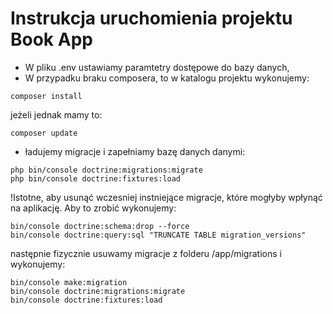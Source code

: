 # Instrukcja uruchomienia projektu Book App
- W pliku .env ustawiamy paramtetry dostępowe do bazy danych,
- W przypadku braku composera, to w katalogu projektu wykonujemy:
```text
composer install
```
jeżeli jednak mamy to:
```text
composer update
```
- ładujemy migracje i zapełniamy bazę danych danymi:
```text
php bin/console doctrine:migrations:migrate
php bin/console doctrine:fixtures:load
```
!Istotne, aby usunąć wczesniej instniejące migracje, które mogłyby wpłynąć na aplikację. 
Aby to zrobić wykonujemy:
```text
bin/console doctrine:schema:drop --force
bin/console doctrine:query:sql "TRUNCATE TABLE migration_versions"
```
następnie fizycznie usuwamy migracje z folderu /app/migrations i wykonujemy:
```text
bin/console make:migration
bin/console doctrine:migrations:migrate
bin/console doctrine:fixtures:load
```
